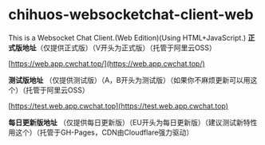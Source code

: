 # chihuos-websocketchat-client-web
This is a Websocket Chat Client.(Web Edition)(Using HTML+JavaScript.)
__正式版地址__（仅提供正式版）（V开头为正式版）（托管于阿里云OSS）

[https://web.app.cwchat.top/](https://web.app.cwchat.top/)

__测试版地址__ （仅提供测试版）（A，B开头为测试版）（如果你不麻烦更新可以用这个）（托管于阿里云OSS）

[https://test.web.app.cwchat.top](https://test.web.app.cwchat.top)

__每日更新版地址__ （仅提供每日更新版）（EU开头为每日更新版）（建议测试新特性用这个）（托管于GH-Pages，CDN由Cloudflare强力驱动）